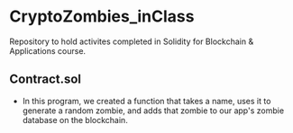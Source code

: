 # CryptoZombies_inClass
Repository to hold activites completed in Solidity for Blockchain & Applications course.  
## Contract.sol  
* In this program, we created a function that takes a name, uses it to generate a random zombie, and adds that zombie to our app's zombie database on the blockchain.
